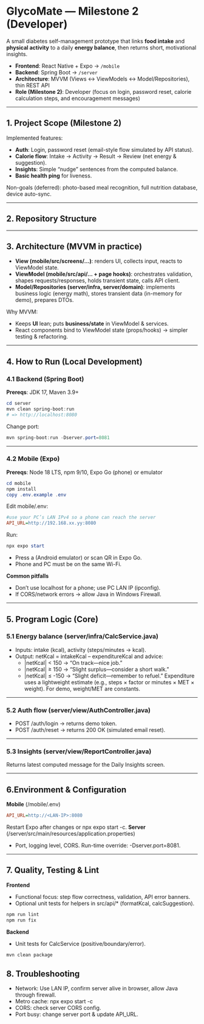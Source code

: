 # GlycoMate — Milestone 2 (Developer)

A small diabetes self-management prototype that links **food intake** and **physical activity** to a daily **energy balance**, then returns short, motivational insights.

- **Frontend**: React Native + Expo → `/mobile`
- **Backend**: Spring Boot → `/server`
- **Architecture**: MVVM (Views ↔ ViewModels ↔ Model/Repositories), thin REST API
- **Role (Milestone 2)**: Developer (focus on login, password reset, calorie calculation steps, and encouragement messages)

---

## 1. Project Scope (Milestone 2)

Implemented features:
- **Auth**: Login, password reset (email-style flow simulated by API status).
- **Calorie flow**: Intake → Activity → Result → Review (net energy & suggestion).
- **Insights**: Simple “nudge” sentences from the computed balance.
- **Basic health ping** for liveness.

Non-goals (deferred): photo-based meal recognition, full nutrition database, device auto-sync.

---

## 2. Repository Structure

---

## 3. Architecture (MVVM in practice)

- **View (mobile/src/screens/…)**: renders UI, collects input, reacts to ViewModel state.  
- **ViewModel (mobile/src/api/… + page hooks)**: orchestrates validation, shapes requests/responses, holds transient state, calls API client.  
- **Model/Repositories (server/infra, server/domain)**: implements business logic (energy math), stores transient data (in-memory for demo), prepares DTOs.

Why MVVM:
- Keeps **UI** lean; puts **business/state** in ViewModel & services.
- React components bind to ViewModel state (props/hooks) → simpler testing & refactoring.

---

## 4. How to Run (Local Development)

### 4.1 Backend (Spring Boot)
**Prereqs**: JDK 17, Maven 3.9+
```powershell
cd server
mvn clean spring-boot:run
# => http://localhost:8080
```
Change port:
```powershell
mvn spring-boot:run -Dserver.port=8081
```
---
### 4.2 Mobile (Expo)

**Prereqs**: Node 18 LTS, npm 9/10, Expo Go (phone) or emulator
```powershell
cd mobile
npm install
copy .env.example .env
```
Edit mobile/.env:
```ini
#use your PC’s LAN IPv4 so a phone can reach the server
API_URL=http://192.168.xx.yy:8080
```
Run:
```powershell
npx expo start
```
- Press a (Android emulator) or scan QR in Expo Go.
- Phone and PC must be on the same Wi-Fi.

**Common pitfalls**
- Don’t use localhost for a phone; use PC LAN IP (ipconfig).
- If CORS/network errors → allow Java in Windows Firewall.

---

## 5. Program Logic (Core)
### 5.1 Energy balance (server/infra/CalcService.java)
- Inputs: intake (kcal), activity (steps/minutes → kcal).
- Output: netKcal = intakeKcal – expenditureKcal and advice:
  - |netKcal| < 150 → “On track—nice job.”
  - |netKcal| ≥ 150 → “Slight surplus—consider a short walk.”
  - |netKcal| ≤ -150 → “Slight deficit—remember to refuel.”
Expenditure uses a lightweight estimate (e.g., steps × factor or minutes × MET × weight).
 For demo, weight/MET are constants.
---
### 5.2 Auth flow (server/view/AuthController.java)
- POST /auth/login → returns demo token.
- POST /auth/reset → returns 200 OK (simulated email reset).

---

### 5.3 Insights (server/view/ReportController.java)
Returns latest computed message for the Daily Insights screen.

---

## 6.Environment & Configuration
**Mobile** (/mobile/.env)
```ini
API_URL=http://<LAN-IP>:8080
```

Restart Expo after changes or npx expo start -c.
**Server** (/server/src/main/resources/application.properties)
- Port, logging level, CORS.
Run-time override: -Dserver.port=8081.

---

## 7. Quality, Testing & Lint
**Frontend**
- Functional focus: step flow correctness, validation, API error banners.
- Optional unit tests for helpers in src/api/* (formatKcal, calcSuggestion).
```bash
npm run lint
npm run fix
```
**Backend**
- Unit tests for CalcService (positive/boundary/error).
```bash
mvn clean package
```

## 8. Troubleshooting
- Network: Use LAN IP, confirm server alive in browser, allow Java through firewall.
- Metro cache: npx expo start -c
- CORS: check server CORS config.
- Port busy: change server port & update API_URL.

